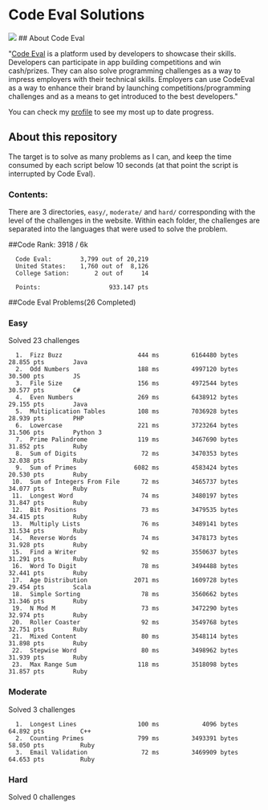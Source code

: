 # Code Eval Solutions
<img src="http://tech.co/wp-content/uploads/2012/06/codeEval.jpg"/>
## About Code Eval

"[Code Eval](https://www.codeeval.com) is a platform used by developers to showcase their skills. Developers can participate in app building competitions and win cash/prizes. They can also solve programming challenges as a way to impress employers with their technical skills. Employers can use CodeEval as a way to enhance their brand by launching competitions/programming challenges and as a means to get introduced to the best developers."

You can check my [profile](https://www.codeeval.com/profile/josejlm2/) to see my most up to date progress. 


## About this repository

The target is to solve as many problems as I can, and keep the time
consumed by each script below 10 seconds (at that point the script is
interrupted by Code Eval).

### Contents:

There are 3 directories, `easy/`, `moderate/` and `hard/` corresponding
with the level of the challenges in the website. Within each folder, the 
challenges are separated into the languages that were used to solve the 
problem. 

##Code Rank: 3918 / 6k

      Code Eval:        3,799 out of 20,219   
      United States:    1,760 out of  8,126    
      College Sation:       2 out of     14    
      
      Points:                   933.147 pts


##Code Eval Problems(26 Completed)

### Easy

Solved 23 challenges

      1.  Fizz Buzz                     444 ms         6164480 bytes         28.855 pts        Java
      2.  Odd Numbers                   188 ms         4997120 bytes         30.500 pts        JS
      3.  File Size                     156 ms         4972544 bytes         30.577 pts        C#
      4.  Even Numbers                  269 ms         6438912 bytes         29.155 pts        Java
      5.  Multiplication Tables         108 ms         7036928 bytes         28.939 pts        PHP
      6.  Lowercase                     221 ms         3723264 bytes         31.506 pts        Python 3
      7.  Prime Palindrome              119 ms         3467690 bytes         31.852 pts        Ruby
      8.  Sum of Digits                  72 ms         3470353 bytes         32.038 pts        Ruby
      9.  Sum of Primes                6082 ms         4583424 bytes         20.530 pts        Ruby
     10.  Sum of Integers From File      72 ms         3465737 bytes         34.077 pts        Ruby
     11.  Longest Word                   74 ms         3480197 bytes         31.847 pts        Ruby
     12.  Bit Positions                  73 ms         3479535 bytes         34.415 pts        Ruby
     13.  Multiply Lists                 76 ms         3489141 bytes         31.534 pts        Ruby
     14.  Reverse Words                  74 ms         3478173 bytes         31.928 pts        Ruby
     15.  Find a Writer                  92 ms         3550637 bytes         31.291 pts        Ruby
     16.  Word To Digit                  78 ms         3494488 bytes         32.441 pts        Ruby
     17.  Age Distribution             2071 ms         1609728 bytes         29.454 pts        Scala
     18.  Simple Sorting                 78 ms         3560662 bytes         31.346 pts        Ruby
     19.  N Mod M                        73 ms         3472290 bytes         32.974 pts        Ruby
     20.  Roller Coaster                 92 ms         3549768 bytes         32.751 pts        Ruby
     21.  Mixed Content                  80 ms         3548114 bytes         31.898 pts        Ruby 
     22.  Stepwise Word                  80 ms         3498962 bytes         31.939 pts        Ruby
     23.  Max Range Sum                 118 ms         3518098 bytes         31.857 pts        Ruby
     
     
### Moderate

Solved 3 challenges

      1.  Longest Lines                 100 ms            4096 bytes            64.892 pts          C++
      2.  Counting Primes               799 ms         3493391 bytes            58.050 pts          Ruby
      3.  Email Validation               72 ms         3469909 bytes            64.653 pts          Ruby

### Hard

Solved 0 challenges
